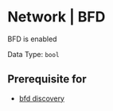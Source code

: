 # Network | BFD

BFD is enabled

Data Type: `bool`

## Prerequisite for

- [bfd discovery](../../discovery-reference/box/bfd.md)
